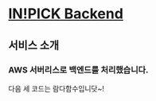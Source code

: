 # [IN!PICK Backend](https://main.d3096mo4zl8ipo.amplifyapp.com/)

## 서비스 소개
### AWS 서버리스로 백엔드를 처리했습니다.
다음 세 코드는 람다함수입니닷~!

